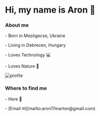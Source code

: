 <h1>Hi, my name is Aron 👋</h1>

<h3>About me</h3> 
<p>- Born in Mezőgecse, Ukraine </p>
<p>- Living in Debrecen, Hungary </p>
<p>- Loves Technology 💻</p>
<p>- Loves Nature 🌳</p>

<p>
  <img src="https://komarev.com/ghpvc/?username=sciencewolf&color=grey" alt="profile">
</p>

<h3>Where to find me</h3>
<p>- Here 👋</p>
- [Email ✉](mailto:aron17marton@gmail.com)
